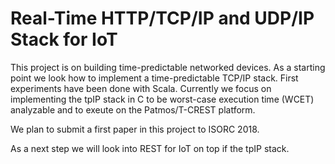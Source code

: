 # Real-Time HTTP/TCP/IP and UDP/IP Stack for IoT

This project is on building time-predictable networked devices.
As a starting point we look how to implement a time-predictable TCP/IP stack.
First experiments have been done with Scala.
Currently we focus on implementing the tpIP stack in C to be worst-case execution
time (WCET) analyzable and to exeute on the Patmos/T-CREST platform.

We plan to submit a first paper in this project to ISORC 2018.

As a next step we will look into REST for IoT on top if the tpIP stack.
